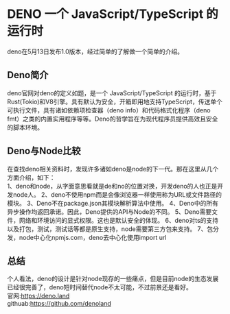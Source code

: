 # DENO 一个 JavaScript/TypeScript 的运行时
deno在5月13日发布1.0版本，经过简单的了解做一个简单的介绍。
## Deno简介
deno官网对deno的定义如题，是一个 JavaScript/TypeScript 的运行时，基于Rust(Tokio)和V8引擎。具有默认为安全，开箱即用地支持TypeScript，传送单个可执行文件，具有诸如依赖项检查器（deno info）和代码格式化程序（deno fmt）之类的内置实用程序等等。Deno的哲学旨在为现代程序员提供高效且安全的脚本环境。
## Deno与Node比较
在查找deno相关资料时，发现许多诸如deno是node的下一代。那在这里从几个方面介绍，如下：  
1、deno和node，从字面意思看就是de和no的位置对换，开发deno的人也正是开发node人。
2、deno不使用npm而是会像浏览器一样使用称为URL或文件路径的模块。
3、Deno不在package.json其模块解析算法中使用。
4、Deno中的所有异步操作均返回承诺。因此，Deno提供的API与Node的不同。
5、Deno需要文件，网络和环境访问的显式权限。这也是默认安全的体现。
6、deno对ts的支持以及打包，测试，测试话等都是原生支持，node需要第三方包来支持。
7、包分发，node中心化npmjs.com，deno去中心化使用import url
## 总结
个人看法，deno的设计是针对node现存的一些痛点，但是目前node的生态发展已经很完善了，deno短时间替代node不太可能，不过前景还是看好。  
官网:https://deno.land  
githuab:https://github.com/denoland
